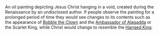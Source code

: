 An oil painting depicting Jesus Christ hanging in a void, created during the Renaissance by an undisclosed author. If people observe the painting for a prolonged period of time they would see changes to its contents such as the appearance of [Bobble the Clown](https://villains.fandom.com/wiki/Bobble_the_Clown "Bobble the Clown") and the [Ambassador of Alagadda](https://villains.fandom.com/wiki/Ambassador_of_Alagadda "Ambassador of Alagadda") or the Scarlet King, while Christ would change to resemble the [Hanged King](https://villains.fandom.com/wiki/Hanged_King "Hanged King").